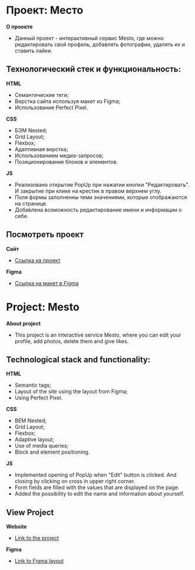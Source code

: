 # Проект: Место
**О проекте**
* Данный проект - интерактивный сервис Mesto, где можно редактировать свой профиль, добавлять фотографии, удалять их и ставить лайки.

## Технологический стек и функциональность:

**HTML**
* Семантические теги;
* Верстка сайта используя макет из Figma;
* Использование Perfect Pixel.

**CSS**
* БЭМ Nested;
* Grid Layout;
* Flexbox;
* Адаптивная верстка;
* Использованием медиа-запросов;
* Позиционирование блоков и элементов.

**JS**
* Реализовано открытие PopUp при нажатии кнопки "Редактировать". И закрытие при клике на крестик в правом верхнем углу.
* Поля формы заполненны теми значениями, которые отображаются на странице.
* Добавлена возможность редактирование имени и информации о себе.

## Посмотреть проект
**Сайт**
* [Ссылка на проект](https://birddrozd.github.io/mesto/)


**Figma**
* [Ссылка на макет в Figma](https://www.figma.com/file/2cn9N9jSkmxD84oJik7xL7/JavaScript.-Sprint-4?node-id=0%3A1)




# Project: Mesto
**About project**
* This project is an interactive service Mesto, where you can edit your profile, add photos, delete them and give likes.

## Technological stack and functionality:

**HTML**
* Semantic tags;
* Layout of the site using the layout from Figma;
* Using Perfect Pixel.

**CSS**
* BEM Nested;
* Grid Layout;
* Flexbox;
* Adaptive layout;
* Use of media queries;
* Block and element positioning.

**JS**
* Implemented opening of PopUp when "Edit" button is clicked. And closing by clicking on cross in upper right corner.
* Form fields are filled with the values that are displayed on the page.
* Added the possibility to edit the name and information about yourself.

## View Project
**Website**
* [Link to the project](https://birddrozd.github.io/mesto/)

**Figma**
* [Link to Figma layout](https://www.figma.com/file/2cn9N9jSkmxD84oJik7xL7/JavaScript.-Sprint-4?node-id=0%3A1)
